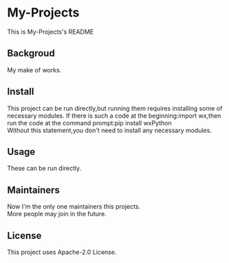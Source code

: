 # My-Projects
This is My-Projects's README
## Backgroud
My make of works.
## Install
This project can be run directly,but running them requires installing some of necessary modules.
If there is such a code at the beginning:import wx,then run the code at the command prompt:pip install wxPython  
Without this statement,you don't need to install any necessary modules.
## Usage
These can be run directly.
## Maintainers
Now I'm the only one maintainers this projects.  
More people may join in the future.
## License
This project uses Apache-2.0 License.
